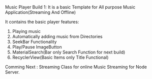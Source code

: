Music Player Build 1:
It is a basic Template for All purpose Music Application(Streaming And Offline)

It contains the basic player features:
1. Playing music
2. Automatically adding music from Directories
3. SeekBar Functionality
4. Play/Pause ImageButton
5. MaterialSearch(Bar only Search Function for next build)
6. RecyclerView(Basic Items only Title Functional)

Comming Next : Streaming Class for online Music Streaming for Node Server.



